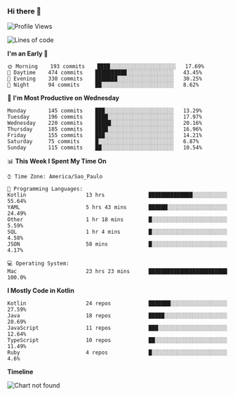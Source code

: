 ### Hi there 👋

<!--
**fernandonogueira/fernandonogueira** is a ✨ _special_ ✨ repository because its `README.md` (this file) appears on your GitHub profile.

Here are some ideas to get you started:

- 🔭 I’m currently working on ...
- 🌱 I’m currently learning ...
- 👯 I’m looking to collaborate on ...
- 🤔 I’m looking for help with ...
- 💬 Ask me about ...
- 📫 How to reach me: ...
- 😄 Pronouns: ...
- ⚡ Fun fact: ...
-->

<!--START_SECTION:waka-->
![Profile Views](http://img.shields.io/badge/Profile%20Views-1-blue)

![Lines of code](https://img.shields.io/badge/From%20Hello%20World%20I%27ve%20Written-492820%20lines%20of%20code-blue)

**I'm an Early 🐤** 

```text
🌞 Morning    193 commits    ████░░░░░░░░░░░░░░░░░░░░░   17.69% 
🌆 Daytime    474 commits    ██████████░░░░░░░░░░░░░░░   43.45% 
🌃 Evening    330 commits    ███████░░░░░░░░░░░░░░░░░░   30.25% 
🌙 Night      94 commits     ██░░░░░░░░░░░░░░░░░░░░░░░   8.62%

```
📅 **I'm Most Productive on Wednesday** 

```text
Monday       145 commits    ███░░░░░░░░░░░░░░░░░░░░░░   13.29% 
Tuesday      196 commits    ████░░░░░░░░░░░░░░░░░░░░░   17.97% 
Wednesday    220 commits    █████░░░░░░░░░░░░░░░░░░░░   20.16% 
Thursday     185 commits    ████░░░░░░░░░░░░░░░░░░░░░   16.96% 
Friday       155 commits    ███░░░░░░░░░░░░░░░░░░░░░░   14.21% 
Saturday     75 commits     █░░░░░░░░░░░░░░░░░░░░░░░░   6.87% 
Sunday       115 commits    ██░░░░░░░░░░░░░░░░░░░░░░░   10.54%

```


📊 **This Week I Spent My Time On** 

```text
⌚︎ Time Zone: America/Sao_Paulo

💬 Programming Languages: 
Kotlin                   13 hrs              ██████████████░░░░░░░░░░░   55.64% 
YAML                     5 hrs 43 mins       ██████░░░░░░░░░░░░░░░░░░░   24.49% 
Other                    1 hr 18 mins        █░░░░░░░░░░░░░░░░░░░░░░░░   5.59% 
SQL                      1 hr 4 mins         █░░░░░░░░░░░░░░░░░░░░░░░░   4.58% 
JSON                     58 mins             █░░░░░░░░░░░░░░░░░░░░░░░░   4.17%

💻 Operating System: 
Mac                      23 hrs 23 mins      █████████████████████████   100.0%

```

**I Mostly Code in Kotlin** 

```text
Kotlin                   24 repos            ███████░░░░░░░░░░░░░░░░░░   27.59% 
Java                     18 repos            █████░░░░░░░░░░░░░░░░░░░░   20.69% 
JavaScript               11 repos            ███░░░░░░░░░░░░░░░░░░░░░░   12.64% 
TypeScript               10 repos            ██░░░░░░░░░░░░░░░░░░░░░░░   11.49% 
Ruby                     4 repos             █░░░░░░░░░░░░░░░░░░░░░░░░   4.6%

```


**Timeline**

![Chart not found](https://raw.githubusercontent.com/fernandonogueira/fernandonogueira/master/charts/bar_graph.png) 


<!--END_SECTION:waka-->
